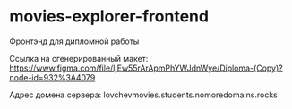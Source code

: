 # movies-explorer-frontend
Фронтэнд для дипломной работы

Ссылка на сгенерированный макет:
https://www.figma.com/file/IjEw55rArApmPhYWJdnWye/Diploma-(Copy)?node-id=932%3A4079

 Адрес домена сервера: lovchevmovies.students.nomoredomains.rocks

